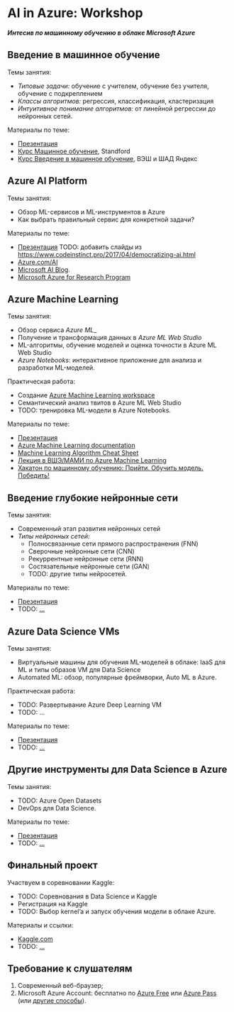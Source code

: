 
# AI in Azure: Workshop
___Интесив по машинному обучению в облаке Microsoft Azure___


## Введение в машинное обучение

Темы занятия:
* _Типовые задачи:_ обучение с учителем, обучение без учителя, обучение с подкреплением
* _Классы алгоритмов:_ регрессия, классификация, кластеризация
* _Интуитивное понимание алгоритмов:_ от линейной регрессии до нейронных сетей.

Материалы по теме:
* [Презентация](http://0xcode.in/machine-learning-intro)
* [Курс Машинное обучение](https://ru.coursera.org/learn/machine-learning), Standford
* [Курс Введение в машинное обучение](https://ru.coursera.org/learn/vvedenie-mashinnoe-obuchenie), ВЭШ и ШАД Яндекс


## Azure AI Platform

Темы занятия:
* Обзор ML-сервисов и ML-инструментов в Azure
* Как выбрать правильный сервис для конкретной задачи?

Материалы по теме:
* [Презентация](http://0xcode.in/machine-learning-intro) TODO: добавить слайды из https://www.codeinstinct.pro/2017/04/democratizing-ai.html
* [Azure.com/AI](https://www.azure.com/ai)
* [Microsoft AI Blog](https://blogs.microsoft.com/ai/).
* [Microsoft Azure for Research Program](https://www.microsoft.com/en-us/research/academic-program/microsoft-azure-for-research/)


## Azure Machine Learning

Темы занятия:
* Обзор сервиса _Azure ML__
* Получение и трансформация данных в _Azure ML Web Studio_
* ML-алгоритмы, обучение моделей и оценка точности в Azure ML Web Studio
* _Azure Notebooks_: интерактивное приложение для анализа и разработки ML-моделей.

Практическая работа:
* Cоздание [Azure Machine Learning workspace](https://studio.azureml.net/)
* Семантический анализ твитов в Azure ML Web Studio
* TODO: тренировка ML-модели в Azure Notebooks.

Материалы по теме:
* [Презентация](https://1drv.ms/p/s!Aq3CCEvm580vi51cDmfJywjXGUuqnQ?e=8FA5RD)
* [Azure Machine Learning documentation](https://docs.microsoft.com/en-us/azure/machine-learning/)
* [Machine Learning Algorithm Cheat Sheet](https://docs.microsoft.com/en-us/azure/machine-learning/studio/algorithm-cheat-sheet)
* [Лекция в ВШЭ/МАМИ по Azure Machine Learning](https://www.codeinstinct.pro/2015/10/azureml-lecture-at-hse.html)
* [Хакатон по машинному обучению: Прийти. Обучить модель. Победить!](https://www.codeinstinct.pro/2015/11/azure-ml-hackathon.html)


## Введение глубокие нейронные сети
Темы занятия:
* Современный этап развития нейронных сетей
* _Типы нейронных сетей:_
  * Полносвязанные сети прямого распространения (FNN)
  * Сверочные нейронные сети (CNN) 
  * Рекуррентные нейронные сети (RNN)
  * Состязательные нейронные сети (GAN)
  * TODO: другие типы нейросетей.

Материалы по теме:
* [Презентация](http://0xcode.in/deep-learning-intro)
* TODO: [...]()


## Azure Data Science VMs

Темы занятия:
* Виртуальные машины для обучения ML-моделей в облаке: IaaS для ML и типы образов VM для Data Science
* Automated ML: обзор, популярные фреймворки, Auto ML в Azure.

Практическая работа:
* TODO: Развертывание Azure Deep Learning VM
* TODO: ...

Материалы по теме:
* [Презентация](http://0xcode.in/deep-learning-intro)
* TODO: [...]()


## Другие инструменты для Data Science в Azure

Темы занятия:
* TODO: Azure Open Datasets
* DevOps для Data Science.

Материалы по теме:
* [Презентация](https://www.codeinstinct.pro/2018/11/data-science-in-cloud.html)
* TODO: [...]()


## Финальный проект

Участвуем в соревновании Kaggle:
* TODO: Соревнования в Data Science и Kaggle
* Регистрация на Kaggle
* TODO: Выбор kernel’a и запуск обучения модели в облаке Azure.

Материалы и ссылки:
* [Kaggle.com](https://www.kaggle.com/)
* TODO: [...]()


## Требование к слушателям
1. Современный веб-браузер;
2. Microsoft Azure Account: бесплатно по [Azure Free](https://azure.microsoft.com/ru-ru/free/) или [Azure Pass](https://www.microsoftazurepass.com/) 
(или [другие способы](http://www.codeinstinct.pro/2016/10/cloud-for-free.html)).
